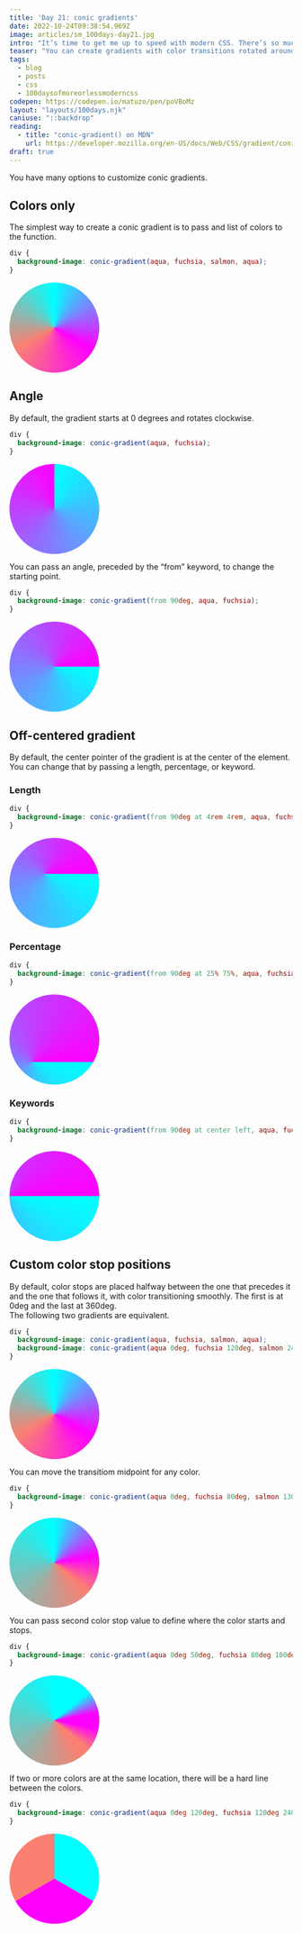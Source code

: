```yaml
---
title: 'Day 21: conic gradients'
date: 2022-10-24T09:38:54.969Z
image: articles/sm_100days-day21.jpg
intro: "It’s time to get me up to speed with modern CSS. There’s so much new in CSS that I know too little about. To change that I’ve started [#100DaysOfMoreOrLessModernCSS](/blog/2022/100-days-of-more-or-less-modern-css/). Why more or less modern CSS? Because some topics will be about cutting-edge features, while other stuff has been around for quite a while already, but I just have little to no experience with it."
teaser: "You can create gradients with color transitions rotated around a center point, rather than radiating from the center, by using the `conic-gradient()` function."
tags:
  - blog
  - posts
  - css
  - 100daysofmoreorlessmoderncss
codepen: https://codepen.io/matuzo/pen/poVBoMz
layout: "layouts/100days.njk"
caniuse: "::backdrop"
reading:
  - title: "conic-gradient() on MDN"
    url: https://developer.mozilla.org/en-US/docs/Web/CSS/gradient/conic-gradient
draft: true
---
```


You have many options to customize conic gradients.

<style>
  .uno {
    background-image: conic-gradient(aqua, fuchsia, salmon, aqua);  
  }

  .due {
    background-image: conic-gradient(aqua, fuchsia);  
  }

  .tre {
    background-image: conic-gradient(from 90deg, aqua, fuchsia);  
  }

  .quattro {
    background-image: conic-gradient(from 90deg at 4rem 4rem, aqua, fuchsia);
  }

  .cinque {
    background-image: conic-gradient(from 90deg at 25% 75%, aqua, fuchsia);
  }

  .sei {
    background-image: conic-gradient(from 90deg at center left, aqua, fuchsia);
  }

  .sette {
    background-image: conic-gradient(aqua 0deg, fuchsia 120deg, salmon 240deg, aqua 360deg);  
  }

  .otto {
    background-image: conic-gradient(aqua 0deg, fuchsia 80deg, salmon 130deg, aqua 360deg);
  }

  .nove {
    background-image: conic-gradient(aqua 0deg 50deg, fuchsia 80deg 100deg, salmon 130deg 140deg, aqua 360deg)
  }

  .dieci {
    background-image: conic-gradient(aqua 0deg 120deg, fuchsia 120deg 240deg, salmon 240deg 360deg);  
  }

  .div {
    width: 10rem;
    height: 10rem;
    border-radius: 50%;
  }
</style>

## Colors only

The simplest way to create a conic gradient is to pass and list of colors to the function.

```css
div {
  background-image: conic-gradient(aqua, fuchsia, salmon, aqua);  
}
```

<div class="div uno"></div>

## Angle

By default, the gradient starts at 0 degrees and rotates clockwise.


```css
div {
  background-image: conic-gradient(aqua, fuchsia);  
}
```

<div class="div due"></div>

You can pass an angle, preceded by the “from” keyword, to change the starting point.

```css
div {
  background-image: conic-gradient(from 90deg, aqua, fuchsia);  
}
```

<div class="div tre"></div>

## Off-centered gradient

By default, the center pointer of the gradient is at the center of the element. You can change that by passing a length, percentage, or keyword.

### Length

```css
div {
  background-image: conic-gradient(from 90deg at 4rem 4rem, aqua, fuchsia);
}
```
<div class="div quattro"></div>

### Percentage

```css
div {
  background-image: conic-gradient(from 90deg at 25% 75%, aqua, fuchsia);
}
```
<div class="div cinque"></div>

### Keywords

```css
div {
  background-image: conic-gradient(from 90deg at center left, aqua, fuchsia);
}
```

<div class="div sei"></div>

## Custom color stop positions

By default, color stops are placed halfway between the one that precedes it and the one that follows it, with color transitioning smoothly. The first is at 0deg and the last at 360deg.  
The following two gradients are equivalent.

```css
div {
  background-image: conic-gradient(aqua, fuchsia, salmon, aqua);  
  background-image: conic-gradient(aqua 0deg, fuchsia 120deg, salmon 240deg, aqua 360deg);  
}
```

<div class="div sette"></div>

You can move the transitiom midpoint for any color. 

```css
div {
  background-image: conic-gradient(aqua 0deg, fuchsia 80deg, salmon 130deg, aqua 360deg);
}
```

<div class="div otto"></div>

You can pass second color stop value to define where the color starts and stops.

```css
div {
  background-image: conic-gradient(aqua 0deg 50deg, fuchsia 80deg 100deg, salmon 130deg 140deg, aqua 360deg)
}
```
<div class="div nove"></div>

If two or more colors are at the same location, there will be a hard line between the colors.

```css
div {
  background-image: conic-gradient(aqua 0deg 120deg, fuchsia 120deg 240deg, salmon 240deg 360deg);  
}
```

<div class="div dieci"></div>

